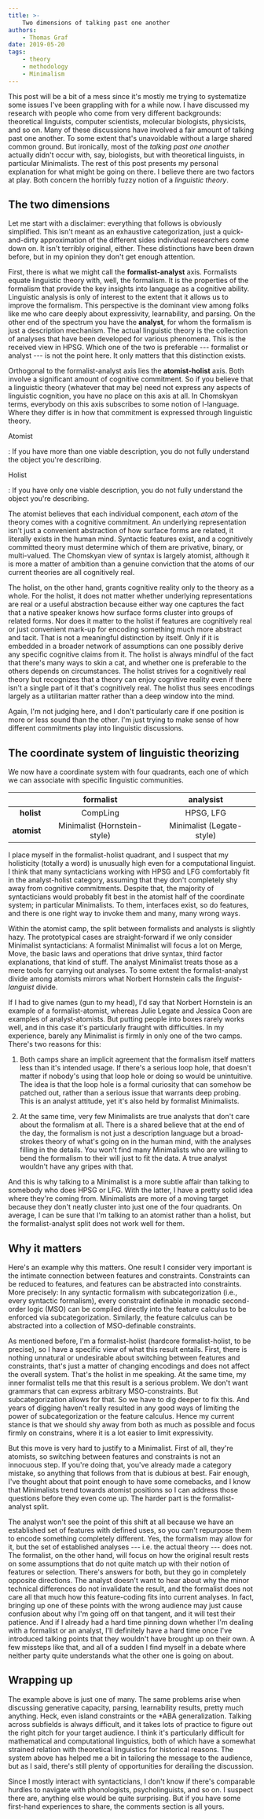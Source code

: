 ```yaml
---
title: >-
    Two dimensions of talking past one another
authors:
    - Thomas Graf
date: 2019-05-20
tags:
    - theory
    - methodology
    - Minimalism
---
```


<!-- START_SUMMARY_BLOCK -->
This post will be a bit of a mess since it's mostly me trying to systematize some issues I've been grappling with for a while now.
I have discussed my research with people who come from very different backgrounds: theoretical linguists, computer scientists, molecular biologists, physicists, and so on.
Many of these discussions have involved a fair amount of talking past one another.
To some extent that's unavoidable without a large shared common ground.
But ironically, most of the *talking past one another* actually didn't occur with, say, biologists, but with theoretical linguists, in particular Minimalists.
The rest of this post presents my personal explanation for what might be going on there.
I believe there are two factors at play.
Both concern the horribly fuzzy notion of a *linguistic theory*. 
<!-- END_SUMMARY_BLOCK -->


## The two dimensions

Let me start with a disclaimer: everything that follows is obviously simplified.
This isn't meant as an exhaustive categorization, just a quick-and-dirty approximation of the different sides individual researchers come down on.
It isn't terribly original, either.
These distinctions have been drawn before, but in my opinion they don't get enough attention.

First, there is what we might call the **formalist-analyst** axis.
Formalists equate linguistic theory with, well, the formalism.
It is the properties of the formalism that provide the key insights into language as a cognitive ability.
Linguistic analysis is only of interest to the extent that it allows us to improve the formalism.
This perspective is the dominant view among folks like me who care deeply about expressivity, learnability, and parsing.
On the other end of the spectrum you have the **analyst**, for whom the formalism is just a description mechanism.
The actual linguistic theory is the collection of analyses that have been developed for various phenomena.
This is the received view in HPSG.
Which one of the two is preferable --- formalist or analyst --- is not the point here.
It only matters that this distinction exists.

Orthogonal to the formalist-analyst axis lies the **atomist-holist** axis.
Both involve a significant amount of cognitive commitment.
So if you believe that a linguistic theory (whatever that may be) need not express any aspects of linguistic cognition, you have no place on this axis at all.
In Chomskyan terms, everybody on this axis subscribes to some notion of I-language.
Where they differ is in how that commitment is expressed through linguistic theory.

Atomist

: If you have more than one viable description, you do not fully understand the object you're describing.

Holist

: If you have only one viable description, you do not fully understand the object you're describing.

The atomist believes that each individual component, each *atom* of the theory comes with a cognitive commitment.
An underlying representation isn't just a convenient abstraction of how surface forms are related, it literally exists in the human mind.
Syntactic features exist, and a cognitively committed theory must determine which of them are privative, binary, or multi-valued.
The Chomskyan view of syntax is largely atomist, although it is more a matter of ambition than a genuine conviction that the atoms of our current theories are all cognitively real.

The holist, on the other hand, grants cognitive reality only to the theory as a whole.
For the holist, it does not matter whether underlying representations are real or a useful abstraction because either way one captures the fact that a native speaker knows how surface forms cluster into groups of related forms.
Nor does it matter to the holist if features are cognitively real or just convenient mark-up for encoding something much more abstract and tacit.
That is not a meaningful distinction by itself.
Only if it is embedded in a broader network of assumptions can one possibly derive any specific cognitive claims from it.
The holist is always mindful of the fact that there's many ways to skin a cat, and whether one is preferable to the others depends on circumstances.
The holist strives for a cognitively real theory but recognizes that a theory can enjoy cognitive reality even if there isn't a single part of it that's cognitively real.
The holist thus sees encodings largely as a utilitarian matter rather than a deep window into the mind.

Again, I'm not judging here, and I don't particularly care if one position is more or less sound than the other.
I'm just trying to make sense of how different commitments play into linguistic discussions.


## The coordinate system of linguistic theorizing

We now have a coordinate system with four quadrants, each one of which we can associate with specific linguistic communities.

|              | formalist | analysist |
| --:          | :-:       | :-:       |
| **holist**   | CompLing  | HPSG, LFG |
| **atomist**  | Minimalist (Hornstein-style) | Minimalist (Legate-style) |

I place myself in the formalist-holist quadrant, and I suspect that my holisticity (totally a word) is unusually high even for a computational linguist.
I think that many syntacticians working with HPSG and LFG comfortably fit in the analyst-holist category, assuming that they don't completely shy away from cognitive commitments.
Despite that, the majority of syntacticians would probably fit best in the atomist half of the coordinate system; in particular Minimalists.
To them, interfaces exist, so do features, and there is one right way to invoke them and many, many wrong ways.

Within the atomist camp, the split between formalists and analysts is slightly hazy.
The prototypical cases are straight-forward if we only consider Minimalist syntacticians:
A formalist Minimalist will focus a lot on Merge, Move, the basic laws and operations that drive syntax, third factor explanations, that kind of stuff.
The analyst Minimalist treats those as a mere tools for carrying out analyses.
To some extent the formalist-analyst divide among atomists mirrors what Norbert Hornstein calls the *linguist*-*languist* divide.

If I had to give names (gun to my head), I'd say that Norbert Hornstein is an example of a formalist-atomist, whereas Julie Legate and Jessica Coon are examples of analyst-atomists.
But putting people into boxes rarely works well, and in this case it's particularly fraught with difficulties.
In my experience, barely any Minimalist is firmly in only one of the two camps.
There's two reasons for this: 

1.  Both camps share an implicit agreement that the formalism itself matters less than it's intended usage.
    If there's a serious loop hole, that doesn't matter if nobody's using that loop hole or doing so would be unintuitive.
    The idea is that the loop hole is a formal curiosity that can somehow be patched out, rather than a serious issue that warrants deep probing.
    This is an analyst attitude, yet it's also held by formalist Minimalists.

1.  At the same time, very few Minimalists are true analysts that don't care about the formalism at all.
    There is a shared believe that at the end of the day, the formalism is not just a description language but a broad-strokes theory of what's going on in the human mind, with the analyses filling in the details.
    You won't find many Minimalists who are willing to bend the formalism to their will just to fit the data.
    A true analyst wouldn't have any gripes with that.

And this is why talking to a Minimalist is a more subtle affair than talking to somebody who does HPSG or LFG.
With the latter, I have a pretty solid idea where they're coming from.
Minimalists are more of a moving target because they don't neatly cluster into just one of the four quadrants.
On average, I can be sure that I'm talking to an atomist rather than a holist, but the formalist-analyst split does not work well for them.


## Why it matters

Here's an example why this matters.
One result I consider very important is the intimate connection between features and constraints.
Constraints can be reduced to features, and features can be abstracted into constraints.
More precisely: In any syntactic formalism with subcategorization (i.e., every syntactic formalism), every constraint definable in monadic second-order logic (MSO) can be compiled directly into the feature calculus to be enforced via subcategorization.
Similarly, the feature calculus can be abstracted into a collection of MSO-definable constraints.

As mentioned before, I'm a formalist-holist (hardcore formalist-holist, to be precise), so I have a specific view of what this result entails.
First, there is nothing unnatural or undesirable about switching between features and constraints, that's just a matter of changing encodings and does not affect the overall system.
That's the holist in me speaking.
At the same time, my inner formalist tells me that this result is a serious problem.
We don't want grammars that can express arbitrary MSO-constraints.
But subcategorization allows for that.
So we have to dig deeper to fix this.
And years of digging haven't really resulted in any good ways of limiting the power of subcategorization or the feature calculus.
Hence my current stance is that we should shy away from both as much as possible and focus firmly on constrains, where it is a lot easier to limit expressivity.

But this move is very hard to justify to a Minimalist.
First of all, they're atomists, so switching between features and constraints is not an innocuous step.
If you're doing that, you've already made a category mistake, so anything that follows from that is dubious at best.
Fair enough, I've thought about that point enough to have some comebacks, and I know that Minimalists trend towards atomist positions so I can address those questions before they even come up.
The harder part is the formalist-analyst split.

The analyst won't see the point of this shift at all because we have an established set of features with defined uses, so you can't repurpose them to encode something completely different.
Yes, the formalism may allow for it, but the set of established analyses --- i.e. the actual theory --- does not.
The formalist, on the other hand, will focus on how the original result rests on some assumptions that do not quite match up with their notion of features or selection.
There's answers for both, but they go in completely opposite directions.
The analyst doesn't want to hear about why the minor technical differences do not invalidate the result, and the formalist does not care all that much how this feature-coding fits into current analyses.
In fact, bringing up one of these points with the wrong audience may just cause confusion about why I'm going off on that tangent, and it will test their patience.
And if I already had a hard time pinning down whether I'm dealing with a formalist or an analyst, I'll definitely have a hard time once I've introduced talking points that they wouldn't have brought up on their own.
A few missteps like that, and all of a sudden I find myself in a debate where neither party quite understands what the other one is going on about.


## Wrapping up

The example above is just one of many.
The same problems arise when discussing generative capacity, parsing, learnability results, pretty much anything.
Heck, even island constraints or the *ABA generalization.
Talking across subfields is always difficult, and it takes lots of practice to figure out the right pitch for your target audience.
I think it's particularly difficult for mathematical and computational linguistics, both of which have a somewhat strained relation with theoretical linguistics for historical reasons.
The system above has helped me a bit in tailoring the message to the audience, but as I said, there's still plenty of opportunities for derailing the discussion.

Since I mostly interact with syntacticians, I don't know if there's comparable hurdles to navigate with phonologists, psycholinguists, and so on.
I suspect there are, anything else would be quite surprising.
But if you have some first-hand experiences to share, the comments section is all yours.
